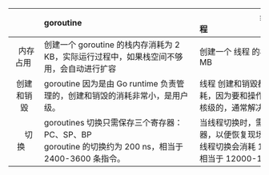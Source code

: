 |            | goroutine                                                    | 线程                                                         |
| :--------: | ------------------------------------------------------------ | ------------------------------------------------------------ |
|  内存占用  | 创建一个 goroutine 的栈内存消耗为 2 KB，实际运行过程中，如果栈空间不够用，会自动进行扩容 | 创建一个 线程 的栈内存消耗为 1 MB                            |
| 创建和销毀 | goroutine 因为是由 Go runtime 负责管理的，创建和销毁的消耗非常小，是用户级。 | 线程 创建和销毀都会有巨大的消耗，因为要和操作系统打交道，是内核级的，通常解决的办法就是线程池 |
|    切换    | goroutines 切换只需保存三个寄存器：PC、SP、BP<br />goroutine 的切换约为 200 ns，相当于 2400-3600 条指令。 | 当线程切换时，需要保存各种寄存器，以便恢复现场。<br />线程切换会消耗 1000-1500 ns，相当于 12000-18000 条指令。 |